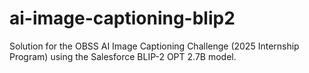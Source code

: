 # ai-image-captioning-blip2
Solution for the OBSS AI Image Captioning Challenge (2025 Internship Program) using the Salesforce BLIP-2 OPT 2.7B model.
